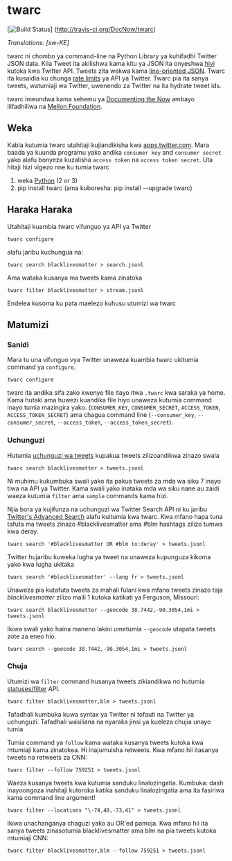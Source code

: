 twarc
=====

[![Build Status](https://secure.travis-ci.org/DocNow/twarc.png)]
(http://travis-ci.org/DocNow/twarc)

*Translations: [sw-KE]*

twarc ni chombo ya command-line na Python Library ya kuhifadhi Twitter JSON
data. Kila Tweet ita akilishwa kama kitu ya JSON ita onyeshwa
[hivi](https://dev.twitter.com/overview/api/tweets) kutoka kwa Twitter API.
Tweets zita wekwa kama [line-oriented
JSON](https://en.wikipedia.org/wiki/JSON_Streaming#Line_delimited_JSON). Twarc
ita kusaidia ku chunga [rate
limits](https://dev.twitter.com/rest/public/rate-limiting) ya API ya Twitter.
Twarc pia ita sanya tweets, watumiaji wa Twitter, uwenendo za Twitter na ita
hydrate tweet ids.

twarc imeundwa kama sehemu ya [Documenting the Now](http://www.docnow.io) ambayo
ilifadhiliwa na [Mellon Foundation](https://mellon.org/).

## Weka

Kabla kutumia twarc utahitaji kujiandikisha kwa
[apps.twitter.com](http://apps.twitter.com). Mara baada ya kuunda programu yako
andika `consumer key` and `consumer secret` yako alafu bonyeza kuzalisha `access
token` na `access token secret`. Uta hitaji hizi vigezo nne ku tumia twarc

1. weka [Python](http://python.org/download) (2 or 3)
2. pip install twarc (ama kuboresha: pip install --upgrade twarc)

## Haraka Haraka

Utahitaji kuambia twarc vifunguo ya API ya Twitter

    twarc configure

alafu jaribu kuchungua na:

    twarc search blacklivesmatter > search.jsonl

Ama wataka kusanya ma tweets kama zinatoka

    twarc filter blacklivesmatter > stream.jsonl

Endelea kusoma ku pata maelezo kuhusu utumizi wa twarc

## Matumizi

### Sanidi

Mara tu una vifunguo vya Twitter unaweza kuambia twarc ukitumia command ya
`configure`.

    twarc configure

twarc ita andika sifa zako kwenye file itayo itwa `.twarc` kwa saraka ya home.
Kama hutaki ama huwezi kuandika file hiyo unaweza kutumia command inayo tumia
mazingira yako. (`CONSUMER_KEY`,
`CONSUMER_SECRET`, `ACCESS_TOKEN`, `ACCESS_TOKEN_SECRET`) ama chagua command line
(`--consumer_key`, `--consumer_secret`, `--access_token`,
`--access_token_secret`).

### Uchunguzi

Hutumia [uchunguzi wa
tweets](https://dev.twitter.com/rest/reference/get/search/tweets) kupakua tweets
zilizoandikwa zinazo swala

    twarc search blacklivesmatter > tweets.jsonl

Ni muhimu kukumbuka swali yako ita pakua tweets za mda wa siku 7 inayo tiwa na
API ya Twitter. Kama swali yako inataka mda wa siku nane au zaidi waeza kutumia
`filter` ama `sample` commands kama hizi.

Njia bora ya kujifunza na uchunguzi wa Twitter Search API ni ku jaribu
[Twitter's Advanced Search](https://twitter.com/search-advanced) alafu kuitumia
kwa twarc. Kwa mfano hapa tuna tafuta ma tweets zinazo \#blacklivesmatter ama
#blm hashtags zilizo tumwa kwa deray.

    twarc search '#blacklivesmatter OR #blm to:deray' > tweets.jsonl

Twitter hujaribu kuweka lugha ya tweet na unaweza kupunguza kikoma yako kwa
lugha ukitaka

    twarc search '#blacklivesmatter' --lang fr > tweets.jsonl

Unaweza pia kutafuta tweets za mahali fulani kwa mfano tweets zinazo taja
*blacklivesmatter* zilizo maili 1 kutoka katikati ya Ferguson, Missouri:

    twarc search blacklivesmatter --geocode 38.7442,-90.3054,1mi > tweets.jsonl

Ikiwa swali yako haina maneno lakini umetumia `--geocode` utapata tweets zote za
eneo hio.

    twarc search --geocode 38.7442,-90.3054,1mi > tweets.jsonl

### Chuja

Utumizi wa `filter` command husanya tweets zikiandikwa no hutumia
[statuses/filter](https://dev.twitter.com/streaming/reference/post/statuses/filter)
API.

    twarc filter blacklivesmatter,blm > tweets.jsonl

Tafadhali kumbuka kuwa syntax ya Twitter ni tofauti na Twitter ya uchunguzi.
Tafadhali wasiliana na nyaraka jinsi ya kueleza chujia unayo tumia

Tumia command ya `follow` kama wataka kusanya tweets kutoka kwa mtumiaji kama
zinatokea. Hi inajumuisha retweets. Kwa mfano hii itasanya tweets na retweets za
CNN:

    twarc filter --follow 759251 > tweets.jsonl

Waeza kusanya tweets kwa kutumia sanduku linalozingatia. Kumbuka: dash
inayoongoza inahitaji kutoroka katika sanduku linalozingatia ama ita fasiriwa
kama command line argument!

    twarc filter --locations "\-74,40,-73,41" > tweets.jsonl

Ikiwa unachanganya chaguzi yako au OR'ed pamoja. Kwa mfano hii ita sanya tweets
zinasotumia blacklivesmatter ama blm na pia tweets kutoka mtumiaji CNN:

    twarc filter blacklivesmatter,blm --follow 759251 > tweets.jsonl
